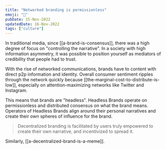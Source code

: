 ```yaml
---
title: "Networked branding is permissionless"
emoji: "🤫"
pubDate: 15-Nov-2022
updatedDate: 16-Nov-2022
tags: ["culture"]
---
```


In traditional media, since [[a-brand-is-consensus]], there was a high degree of focus on "controlling the narrative". In a society with high information asymmetry, it was possible to position yourself as mediators of credibility that people had to trust.

With the rise of networked communications, brands have to content with direct p2p information and identity. Overall consumer sentiment ripples through the network quickly because [[the-marginal-cost-to-distribute-is-low]], especially on attention-maximizing networks like Twitter and Instagram.

This means that brands are "headless". Headless Brands operate on permissionless and distributed consensus on what the brand means. Operators of Headless Brands align around their personal narratives and create their own spheres of influence for the brand.

>Decentralized branding is facilitated by users truly empowered to create their own narrative, and incentivized to spread it.

Similarly, [[a-decentralized-brand-is-a-meme]].